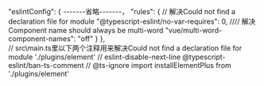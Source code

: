   
   "eslintConfig": {
        -------省略-------，
        "rules": {
            // 解决Could not find a declaration file for module 
        "@typescript-eslint/no-var-requires": 0, 
            //// 解决Component name  should always be multi-word
        "vue/multi-word-component-names": "off"
        }
    },    
    // src\main.ts里以下两个注释用来解决Could not find a declaration file for module './plugins/element' 
    // eslint-disable-next-line @typescript-eslint/ban-ts-comment
    // @ts-ignore
    import installElementPlus from './plugins/element'
